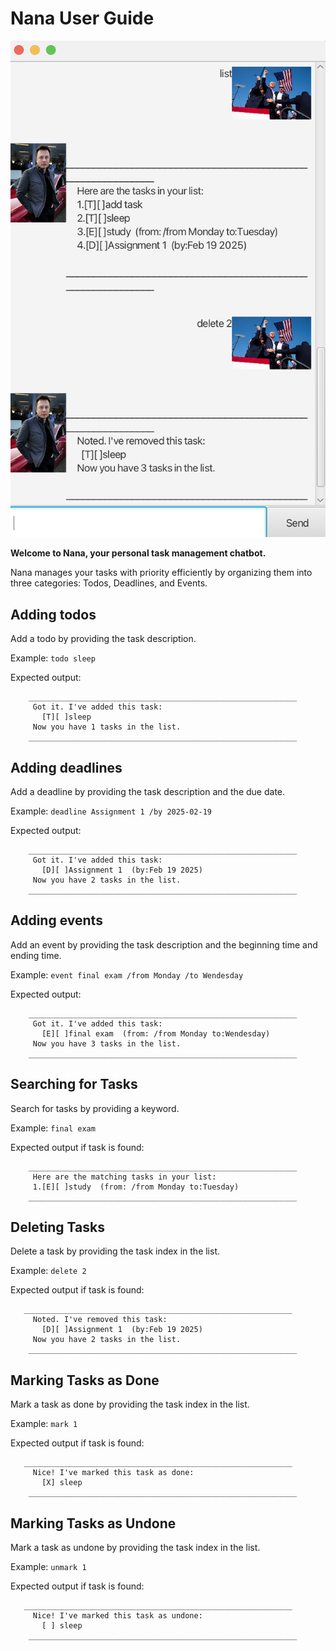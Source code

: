 # Nana User Guide

![UI Example](Ui.png)

**Welcome to Nana, your personal task management chatbot.**

Nana manages your tasks with priority efficiently by organizing them into three categories: Todos, Deadlines, and Events.


## Adding todos

Add a todo by providing the task description.

Example: `todo sleep`

Expected output:

```
    ____________________________________________________________
     Got it. I've added this task:
       [T][ ]sleep 
     Now you have 1 tasks in the list.
    ____________________________________________________________
```

## Adding deadlines

Add a deadline by providing the task description and the due date.

Example: `deadline Assignment 1 /by 2025-02-19`

Expected output:

```
    ____________________________________________________________
     Got it. I've added this task:
       [D][ ]Assignment 1  (by:Feb 19 2025)
     Now you have 2 tasks in the list.
    ____________________________________________________________
```

## Adding events

Add an event by providing the task description and the beginning time and ending time.

Example: `event final exam /from Monday /to Wendesday`

Expected output:

```
    ____________________________________________________________
     Got it. I've added this task:
       [E][ ]final exam  (from: /from Monday to:Wendesday)
     Now you have 3 tasks in the list.
    ____________________________________________________________
```

## Searching for Tasks

Search for tasks by providing a keyword.

Example: `final exam`

Expected output if task is found:

```
    ____________________________________________________________
     Here are the matching tasks in your list:
     1.[E][ ]study  (from: /from Monday to:Tuesday)
    ____________________________________________________________
```

## Deleting Tasks

Delete a task by providing the task index in the list.

Example: `delete 2`

Expected output if task is found:

```
   ____________________________________________________________
     Noted. I've removed this task:
       [D][ ]Assignment 1  (by:Feb 19 2025)
     Now you have 2 tasks in the list.
    ____________________________________________________________
```

## Marking Tasks as Done

Mark a task as done by providing the task index in the list.

Example: `mark 1`

Expected output if task is found:

```
   ____________________________________________________________
     Nice! I've marked this task as done:
       [X] sleep 
    ____________________________________________________________

```

## Marking Tasks as Undone

Mark a task as undone by providing the task index in the list.

Example: `unmark 1`

Expected output if task is found:

```
   ____________________________________________________________
     Nice! I've marked this task as undone:
       [ ] sleep 
    ____________________________________________________________

```